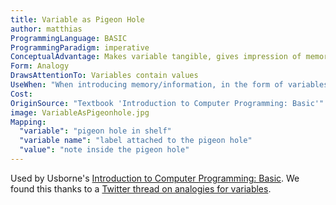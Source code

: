 ```yaml
---
title: Variable as Pigeon Hole
author: matthias
ProgrammingLanguage: BASIC
ProgrammingParadigm: imperative
ConceptualAdvantage: Makes variable tangible, gives impression of memory as a bunch of variables
Form: Analogy
DrawsAttentionTo: Variables contain values
UseWhen: "When introducing memory/information, in the form of variables in BASIC"
Cost:
OriginSource: "Textbook 'Introduction to Computer Programming: Basic'"
image: VariableAsPigeonhole.jpg
Mapping:
  "variable": "pigeon hole in shelf"
  "variable name": "label attached to the pigeon hole"
  "value": "note inside the pigeon hole"
---
```


Used by Usborne's [Introduction to Computer Programming: Basic](https://drive.google.com/file/d/0Bxv0SsvibDMTUXdYTnRaTy1LLVE/view).
We found this thanks to a [Twitter thread on analogies for variables](https://twitter.com/ItsAll_Geek2Me/status/1271380040043954176).

